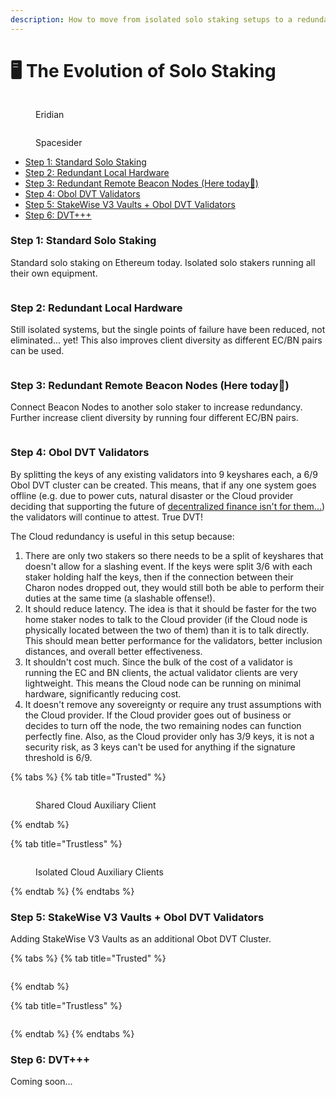 ```yaml
---
description: How to move from isolated solo staking setups to a redundant DVT system.
---
```


# 🖥 The Evolution of Solo Staking

<div>

<figure><img src="https://raw.githubusercontent.com/DVStakers/docs/main/.gitbook/assets/Eridian.png" alt=""><figcaption><p>Eridian</p></figcaption></figure>

 

<figure><img src=".gitbook/assets/Spacesider.png" alt=""><figcaption><p>Spacesider</p></figcaption></figure>

</div>

* [Step 1: Standard Solo Staking](the-evolution-of-solo-staking.md#step-1-standard-solo-staking)
* [Step 2: Redundant Local Hardware](the-evolution-of-solo-staking.md#step-2-redundant-local-hardware)
* [Step 3: Redundant Remote Beacon Nodes (Here today📍)](the-evolution-of-solo-staking.md#step-3-redundant-remote-beacon-nodes-here-today)
* [Step 4: Obol DVT Validators](the-evolution-of-solo-staking.md#step-4-obol-dvt-validators)
* [Step 5: StakeWise V3 Vaults + Obol DVT Validators](the-evolution-of-solo-staking.md#step-5-stakewise-v3-vaults-+-obol-dvt-validators)
* [Step 6: DVT+++](the-evolution-of-solo-staking.md#step-6-dvt+++)

### Step 1: Standard Solo Staking

Standard solo staking on Ethereum today. Isolated solo stakers running all their own equipment.

<figure><img src=".gitbook/assets/image (2).png" alt=""><figcaption></figcaption></figure>

### Step 2: Redundant Local Hardware

Still isolated systems, but the single points of failure have been reduced, not eliminated... yet! This also improves client diversity as different EC/BN pairs can be used.

<figure><img src=".gitbook/assets/image (3).png" alt=""><figcaption></figcaption></figure>

### Step 3: Redundant Remote Beacon Nodes (Here today📍)

Connect Beacon Nodes to another solo staker to increase redundancy. Further increase client diversity by running four different EC/BN pairs.

<figure><img src=".gitbook/assets/image.png" alt=""><figcaption></figcaption></figure>

### Step 4: Obol DVT Validators

By splitting the keys of any existing validators into 9 keyshares each, a 6/9 Obol DVT cluster can be created. This means, that if any one system goes offline (e.g. due to power cuts, natural disaster or the Cloud provider deciding that supporting the future of [decentralized finance isn't for them...](https://www.coindesk.com/business/2022/08/26/ethereum-could-get-kicked-off-cloud-host-that-powers-10-of-crypto-network/)) the validators will continue to attest. True DVT!

The Cloud redundancy is useful in this setup because:

1. There are only two stakers so there needs to be a split of keyshares that doesn't allow for a slashing event. If the keys were split 3/6 with each staker holding half the keys, then if the connection between their Charon nodes dropped out, they would still both be able to perform their duties at the same time (a slashable offense!).
2. It should reduce latency. The idea is that it should be faster for the two home staker nodes to talk to the Cloud provider (if the Cloud node is physically located between the two of them) than it is to talk directly. This should mean better performance for the validators, better inclusion distances, and overall better effectiveness.
3. It shouldn't cost much. Since the bulk of the cost of a validator is running the EC and BN clients, the actual validator clients are very lightweight. This means the Cloud node can be running on minimal hardware, significantly reducing cost.
4. It doesn't remove any sovereignty or require any trust assumptions with the Cloud provider. If the Cloud provider goes out of business or decides to turn off the node, the two remaining nodes can function perfectly fine. Also, as the Cloud provider only has 3/9 keys, it is not a security risk, as 3 keys can't be used for anything if the signature threshold is 6/9.

{% tabs %}
{% tab title="Trusted" %}
<figure><img src=".gitbook/assets/image (8) (1).png" alt=""><figcaption><p>Shared Cloud Auxiliary Client</p></figcaption></figure>
{% endtab %}

{% tab title="Trustless" %}
<figure><img src=".gitbook/assets/image (9).png" alt=""><figcaption><p>Isolated Cloud Auxiliary Clients</p></figcaption></figure>
{% endtab %}
{% endtabs %}

### Step 5: StakeWise V3 Vaults + Obol DVT Validators

Adding StakeWise V3 Vaults as an additional Obot DVT Cluster.

{% tabs %}
{% tab title="Trusted" %}
<figure><img src=".gitbook/assets/image (4).png" alt=""><figcaption></figcaption></figure>
{% endtab %}

{% tab title="Trustless" %}
<figure><img src=".gitbook/assets/image (7).png" alt=""><figcaption></figcaption></figure>
{% endtab %}
{% endtabs %}

### Step 6: DVT+++

Coming soon...

